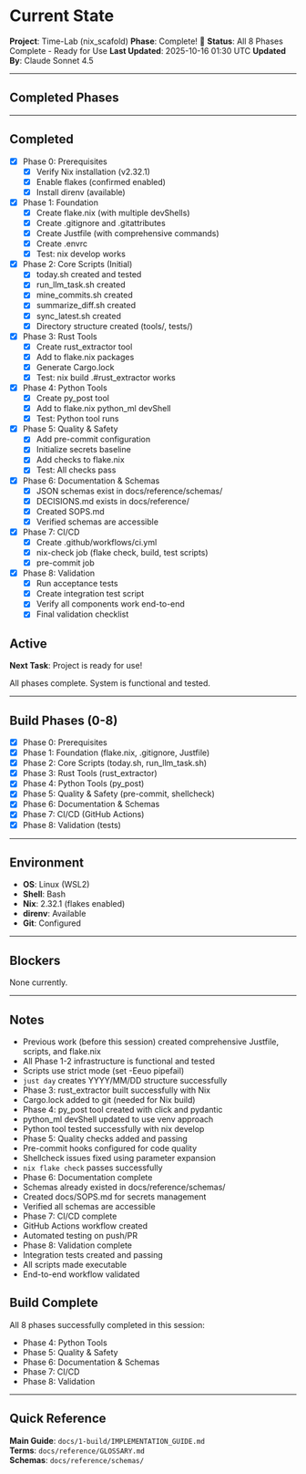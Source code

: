 # Current State

**Project**: Time-Lab (nix_scafold)
**Phase**: Complete! 🎉
**Status**: All 8 Phases Complete - Ready for Use
**Last Updated**: 2025-10-16 01:30 UTC
**Updated By**: Claude Sonnet 4.5

---

## Completed Phases

---

## Completed

- [x] Phase 0: Prerequisites
  - [x] Verify Nix installation (v2.32.1)
  - [x] Enable flakes (confirmed enabled)
  - [x] Install direnv (available)

- [x] Phase 1: Foundation
  - [x] Create flake.nix (with multiple devShells)
  - [x] Create .gitignore and .gitattributes
  - [x] Create Justfile (with comprehensive commands)
  - [x] Create .envrc
  - [x] Test: nix develop works

- [x] Phase 2: Core Scripts (Initial)
  - [x] today.sh created and tested
  - [x] run_llm_task.sh created
  - [x] mine_commits.sh created
  - [x] summarize_diff.sh created
  - [x] sync_latest.sh created
  - [x] Directory structure created (tools/, tests/)

- [x] Phase 3: Rust Tools
  - [x] Create rust_extractor tool
  - [x] Add to flake.nix packages
  - [x] Generate Cargo.lock
  - [x] Test: nix build .#rust_extractor works

- [x] Phase 4: Python Tools
  - [x] Create py_post tool
  - [x] Add to flake.nix python_ml devShell
  - [x] Test: Python tool runs

- [x] Phase 5: Quality & Safety
  - [x] Add pre-commit configuration
  - [x] Initialize secrets baseline
  - [x] Add checks to flake.nix
  - [x] Test: All checks pass

- [x] Phase 6: Documentation & Schemas
  - [x] JSON schemas exist in docs/reference/schemas/
  - [x] DECISIONS.md exists in docs/reference/
  - [x] Created SOPS.md
  - [x] Verified schemas are accessible

- [x] Phase 7: CI/CD
  - [x] Create .github/workflows/ci.yml
  - [x] nix-check job (flake check, build, test scripts)
  - [x] pre-commit job

- [x] Phase 8: Validation
  - [x] Run acceptance tests
  - [x] Create integration test script
  - [x] Verify all components work end-to-end
  - [x] Final validation checklist

## Active

**Next Task**: Project is ready for use!

All phases complete. System is functional and tested.

---

## Build Phases (0-8)

- [x] Phase 0: Prerequisites
- [x] Phase 1: Foundation (flake.nix, .gitignore, Justfile)
- [x] Phase 2: Core Scripts (today.sh, run_llm_task.sh)
- [x] Phase 3: Rust Tools (rust_extractor)
- [x] Phase 4: Python Tools (py_post)
- [x] Phase 5: Quality & Safety (pre-commit, shellcheck)
- [x] Phase 6: Documentation & Schemas
- [x] Phase 7: CI/CD (GitHub Actions)
- [x] Phase 8: Validation (tests)

---

## Environment

- **OS**: Linux (WSL2)
- **Shell**: Bash
- **Nix**: 2.32.1 (flakes enabled)
- **direnv**: Available
- **Git**: Configured

---

## Blockers

None currently.

---

## Notes

- Previous work (before this session) created comprehensive Justfile, scripts, and flake.nix
- All Phase 1-2 infrastructure is functional and tested
- Scripts use strict mode (set -Eeuo pipefail)
- `just day` creates YYYY/MM/DD structure successfully
- Phase 3: rust_extractor built successfully with Nix
- Cargo.lock added to git (needed for Nix build)
- Phase 4: py_post tool created with click and pydantic
- python_ml devShell updated to use venv approach
- Python tool tested successfully with nix develop
- Phase 5: Quality checks added and passing
- Pre-commit hooks configured for code quality
- Shellcheck issues fixed using parameter expansion
- `nix flake check` passes successfully
- Phase 6: Documentation complete
- Schemas already existed in docs/reference/schemas/
- Created docs/SOPS.md for secrets management
- Verified all schemas are accessible
- Phase 7: CI/CD complete
- GitHub Actions workflow created
- Automated testing on push/PR
- Phase 8: Validation complete
- Integration tests created and passing
- All scripts made executable
- End-to-end workflow validated

## Build Complete

All 8 phases successfully completed in this session:
- Phase 4: Python Tools
- Phase 5: Quality & Safety
- Phase 6: Documentation & Schemas
- Phase 7: CI/CD
- Phase 8: Validation

---

## Quick Reference

**Main Guide**: `docs/1-build/IMPLEMENTATION_GUIDE.md`  
**Terms**: `docs/reference/GLOSSARY.md`  
**Schemas**: `docs/reference/schemas/`

